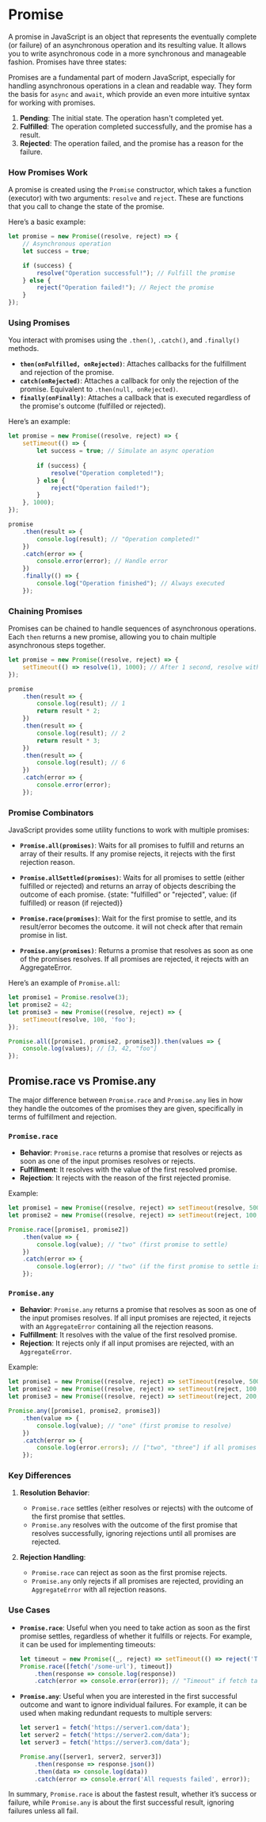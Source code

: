# Promise
A promise in JavaScript is an object that represents the eventually complete (or failure) of an asynchronous operation and its resulting value. It allows you to write asynchronous code in a more synchronous and manageable fashion. Promises have three states:

Promises are a fundamental part of modern JavaScript, especially for handling asynchronous operations in a clean and readable way. They form the basis for `async` and `await`, which provide an even more intuitive syntax for working with promises.

1. **Pending**: The initial state. The operation hasn't completed yet.
2. **Fulfilled**: The operation completed successfully, and the promise has a result.
3. **Rejected**: The operation failed, and the promise has a reason for the failure.

### How Promises Work

A promise is created using the `Promise` constructor, which takes a function (executor) with two arguments: `resolve` and `reject`. These are functions that you call to change the state of the promise.

Here’s a basic example:

```javascript
let promise = new Promise((resolve, reject) => {
    // Asynchronous operation
    let success = true;

    if (success) {
        resolve("Operation successful!"); // Fulfill the promise
    } else {
        reject("Operation failed!"); // Reject the promise
    }
});
```

### Using Promises

You interact with promises using the `.then()`, `.catch()`, and `.finally()` methods.

- **`then(onFulfilled, onRejected)`**: Attaches callbacks for the fulfillment and rejection of the promise.
- **`catch(onRejected)`**: Attaches a callback for only the rejection of the promise. Equivalent to `.then(null, onRejected)`.
- **`finally(onFinally)`**: Attaches a callback that is executed regardless of the promise's outcome (fulfilled or rejected).

Here’s an example:

```javascript
let promise = new Promise((resolve, reject) => {
    setTimeout(() => {
        let success = true; // Simulate an async operation
        
        if (success) {
            resolve("Operation completed!");
        } else {
            reject("Operation failed!");
        }
    }, 1000);
});

promise
    .then(result => {
        console.log(result); // "Operation completed!"
    })
    .catch(error => {
        console.error(error); // Handle error
    })
    .finally(() => {
        console.log("Operation finished"); // Always executed
    });
```

### Chaining Promises

Promises can be chained to handle sequences of asynchronous operations. Each `then` returns a new promise, allowing you to chain multiple asynchronous steps together.

```javascript
let promise = new Promise((resolve, reject) => {
    setTimeout(() => resolve(1), 1000); // After 1 second, resolve with 1
});

promise
    .then(result => {
        console.log(result); // 1
        return result * 2;
    })
    .then(result => {
        console.log(result); // 2
        return result * 3;
    })
    .then(result => {
        console.log(result); // 6
    })
    .catch(error => {
        console.error(error);
    });
```

### Promise Combinators

JavaScript provides some utility functions to work with multiple promises:

- **`Promise.all(promises)`**: Waits for all promises to fulfill and returns an array of their results. If any promise rejects, it rejects with the first rejection reason.

- **`Promise.allSettled(promises)`**: Waits for all promises to settle (either fulfilled or rejected) and returns an array of objects describing the outcome of each promise.
{state: "fulfilled" or "rejected", value: (if fulfilled) or reason (if rejected)}

- **`Promise.race(promises)`**: Wait for the first promise to settle, and its result/error becomes the outcome. it will not check after that remain promise in list.

- **`Promise.any(promises)`**: Returns a promise that resolves as soon as one of the promises resolves. If all promises are rejected, it rejects with an AggregateError.

Here’s an example of `Promise.all`:

```javascript
let promise1 = Promise.resolve(3);
let promise2 = 42;
let promise3 = new Promise((resolve, reject) => {
    setTimeout(resolve, 100, 'foo');
});

Promise.all([promise1, promise2, promise3]).then(values => {
    console.log(values); // [3, 42, "foo"]
});
```

## Promise.race vs Promise.any

The major difference between `Promise.race` and `Promise.any` lies in how they handle the outcomes of the promises they are given, specifically in terms of fulfillment and rejection.

### `Promise.race`

- **Behavior**: `Promise.race` returns a promise that resolves or rejects as soon as one of the input promises resolves or rejects.
- **Fulfillment**: It resolves with the value of the first resolved promise.
- **Rejection**: It rejects with the reason of the first rejected promise.

Example:
```javascript
let promise1 = new Promise((resolve, reject) => setTimeout(resolve, 500, 'one'));
let promise2 = new Promise((resolve, reject) => setTimeout(reject, 100, 'two'));

Promise.race([promise1, promise2])
    .then(value => {
        console.log(value); // "two" (first promise to settle)
    })
    .catch(error => {
        console.log(error); // "two" (if the first promise to settle is a rejection)
    });
```

### `Promise.any`

- **Behavior**: `Promise.any` returns a promise that resolves as soon as one of the input promises resolves. If all input promises are rejected, it rejects with an `AggregateError` containing all the rejection reasons.
- **Fulfillment**: It resolves with the value of the first resolved promise.
- **Rejection**: It rejects only if all input promises are rejected, with an `AggregateError`.

Example:
```javascript
let promise1 = new Promise((resolve, reject) => setTimeout(resolve, 500, 'one'));
let promise2 = new Promise((resolve, reject) => setTimeout(reject, 100, 'two'));
let promise3 = new Promise((resolve, reject) => setTimeout(reject, 200, 'three'));

Promise.any([promise1, promise2, promise3])
    .then(value => {
        console.log(value); // "one" (first promise to resolve)
    })
    .catch(error => {
        console.log(error.errors); // ["two", "three"] if all promises are rejected
    });
```

### Key Differences

1. **Resolution Behavior**:
   - `Promise.race` settles (either resolves or rejects) with the outcome of the first promise that settles.
   - `Promise.any` resolves with the outcome of the first promise that resolves successfully, ignoring rejections until all promises are rejected.

2. **Rejection Handling**:
   - `Promise.race` can reject as soon as the first promise rejects.
   - `Promise.any` only rejects if all promises are rejected, providing an `AggregateError` with all rejection reasons.

### Use Cases

- **`Promise.race`**: Useful when you need to take action as soon as the first promise settles, regardless of whether it fulfills or rejects. For example, it can be used for implementing timeouts:
  ```javascript
  let timeout = new Promise((_, reject) => setTimeout(() => reject('Timeout'), 1000));
  Promise.race([fetch('/some-url'), timeout])
      .then(response => console.log(response))
      .catch(error => console.error(error)); // "Timeout" if fetch takes more than 1 second
  ```

- **`Promise.any`**: Useful when you are interested in the first successful outcome and want to ignore individual failures. For example, it can be used when making redundant requests to multiple servers:
  ```javascript
  let server1 = fetch('https://server1.com/data');
  let server2 = fetch('https://server2.com/data');
  let server3 = fetch('https://server3.com/data');

  Promise.any([server1, server2, server3])
      .then(response => response.json())
      .then(data => console.log(data))
      .catch(error => console.error('All requests failed', error));
  ```

In summary, `Promise.race` is about the fastest result, whether it’s success or failure, while `Promise.any` is about the first successful result, ignoring failures unless all fail.